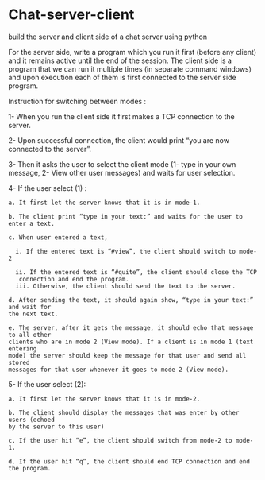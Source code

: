 # Chat-server-client
build the server and client side of a chat server using python

For the server side, write a program which you run it first (before any client) and it remains
active until the end of the session.
The client side is a program that we can run it multiple times (in separate command
windows) and upon execution each of them is first connected to the server side program.

Instruction for switching between modes :

  1- When you run the client side it first makes a TCP connection to the server.
  
  2- Upon successful connection, the client would print “you are now connected to the
  server”.
  
  3- Then it asks the user to select the client mode (1- type in your own message, 2- View
  other user messages) and waits for user selection.
  
  4- If the user select (1) : 
  
    a. It first let the server knows that it is in mode-1.
    
    b. The client print “type in your text:” and waits for the user to enter a text.
    
    c. When user entered a text,
    
      i. If the entered text is “#view”, the client should switch to mode-2
      
      ii. If the entered text is “#quite”, the client should close the TCP
       connection and end the program.
      iii. Otherwise, the client should send the text to the server.
      
    d. After sending the text, it should again show, “type in your text:” and wait for
    the next text.
    
    e. The server, after it gets the message, it should echo that message to all other
    clients who are in mode 2 (View mode). If a client is in mode 1 (text entering
    mode) the server should keep the message for that user and send all stored
    messages for that user whenever it goes to mode 2 (View mode).
    
  5- If the user select (2):
  
    a. It first let the server knows that it is in mode-2.
    
    b. The client should display the messages that was enter by other users (echoed
    by the server to this user)
    
    c. If the user hit “e”, the client should switch from mode-2 to mode-1.
    
    d. If the user hit “q”, the client should end TCP connection and end the program.
